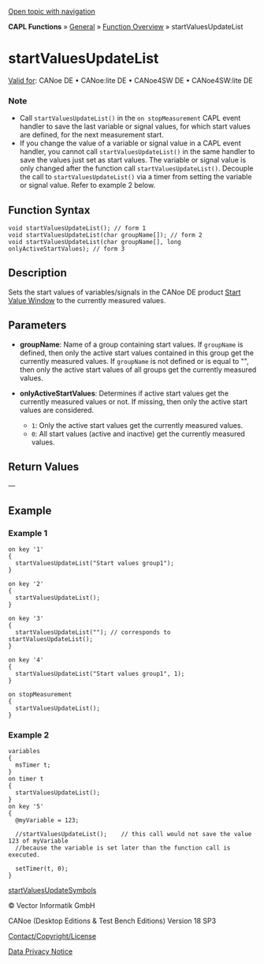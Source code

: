[Open topic with navigation](../../../../../CANoeDEFamily.htm#Topics/CAPLFunctions/Other/Functions/CAPLfunctionStartValuesUpdateList.md)

**CAPL Functions** » [General](../CAPLGeneralStartPage.md) » [Function Overview](../CAPLfunctionsGeneralOverview.md) » startValuesUpdateList

# startValuesUpdateList

[Valid for](../../../Shared/FeatureAvailability.md): CANoe DE • CANoe:lite DE • CANoe4SW DE • CANoe4SW:lite DE

### Note

- Call `startValuesUpdateList()` in the `on stopMeasurement` CAPL event handler to save the last variable or signal values, for which start values are defined, for the next measurement start.
- If you change the value of a variable or signal value in a CAPL event handler, you cannot call `startValuesUpdateList()` in the same handler to save the values just set as start values. The variable or signal value is only changed after the function call `startValuesUpdateList()`. Decouple the call to `startValuesUpdateList()` via a timer from setting the variable or signal value. Refer to example 2 below.

## Function Syntax

```plaintext
void startValuesUpdateList(); // form 1
void startValuesUpdateList(char groupName[]); // form 2
void startValuesUpdateList(char groupName[], long onlyActiveStartValues); // form 3
```

## Description

Sets the start values of variables/signals in the CANoe DE product [Start Value Window](../../../CANoeCANalyzer/Windows/StartValues/StartValuesWindow.md) to the currently measured values.

## Parameters

- **groupName**: Name of a group containing start values. If `groupName` is defined, then only the active start values contained in this group get the currently measured values. If `groupName` is not defined or is equal to "", then only the active start values of all groups get the currently measured values.

- **onlyActiveStartValues**: Determines if active start values get the currently measured values or not. If missing, then only the active start values are considered.
  - `1`: Only the active start values get the currently measured values.
  - `0`: All start values (active and inactive) get the currently measured values.

## Return Values

—

## Example

### Example 1

```plaintext
on key '1'
{
  startValuesUpdateList("Start values group1");
}

on key '2'
{
  startValuesUpdateList();
}

on key '3'
{
  startValuesUpdateList(""); // corresponds to startValuesUpdateList();
}

on key '4'
{
  startValuesUpdateList("Start values group1", 1);
}

on stopMeasurement
{
  startValuesUpdateList();
}
```

### Example 2

```plaintext
variables
{
  msTimer t;
}
on timer t
{
  startValuesUpdateList();
}
on key '5'
{
  @myVariable = 123;

  //startValuesUpdateList();    // this call would not save the value 123 of myVariable
  //because the variable is set later than the function call is executed.

  setTimer(t, 0);
}
```

[startValuesUpdateSymbols](CAPLfunctionStartValuesUpdateSymbols.md)

© Vector Informatik GmbH

CANoe (Desktop Editions & Test Bench Editions) Version 18 SP3

[Contact/Copyright/License](../../../Shared/ContactCopyrightLicense.md)

[Data Privacy Notice](https://www.vector.com/int/en/company/get-info/privacy-policy/)